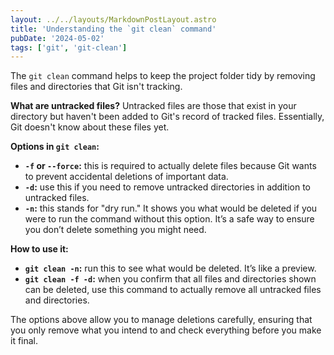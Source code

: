 ```yaml
---
layout: ../../layouts/MarkdownPostLayout.astro
title: 'Understanding the `git clean` command'
pubDate: '2024-05-02'
tags: ['git', 'git-clean']
---
```


The `git clean` command helps to keep the project folder tidy by removing files and directories that Git isn't tracking.

**What are untracked files?**
Untracked files are those that exist in your directory but haven't been added to Git's record of tracked files. Essentially, Git doesn't know about these files yet.

**Options in `git clean`:**
- **`-f` or `--force`:** this is required to actually delete files because Git wants to prevent accidental deletions of important data.
- **`-d`:** use this if you need to remove untracked directories in addition to untracked files.
- **`-n`:** this stands for "dry run." It shows you what would be deleted if you were to run the command without this option. It’s a safe way to ensure you don’t delete something you might need.

**How to use it:**
- **`git clean -n`:** run this to see what would be deleted. It’s like a preview.
- **`git clean -f -d`:** when you confirm that all files and directories shown can be deleted, use this command to actually remove all untracked files and directories.

The options above allow you to manage deletions carefully, ensuring that you only remove what you intend to and check everything before you make it final.